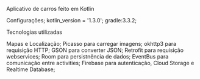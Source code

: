 Aplicativo de carros feito em Kotlin

Configurações;
kotlin_version = '1.3.0';
gradle:3.3.2;

Tecnologias utilizadas

Mapas e Localização;
Picasso para carregar imagens;
okhttp3 para requisição HTTP;
GSON para converter JSON;
Retrofit para requisição webservices;
Room para persistnência de dados;
EventBus para comunicação entre activities;
Firebase para autenticação, Cloud Storage e Realtime Database;
